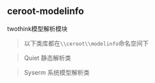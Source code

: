 ## ceroot-modelinfo
twothink模型解析模块  
> 以下类库都在`\\ceroot\\modelinfo`命名空间下

> Quiet   静态解析类

> Syserm  系统模型解析类